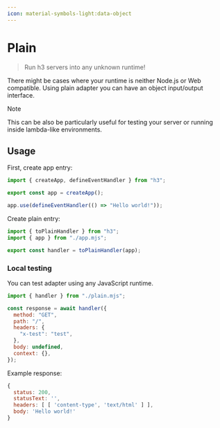 ```yaml
---
icon: material-symbols-light:data-object
---
```


# Plain

> Run h3 servers into any unknown runtime!

There might be cases where your runtime is neither Node.js or Web compatible. Using plain adapter you can have an object input/output interface.

> [!NOTE]
> This can be also be particularly useful for testing your server or running inside lambda-like environments.

## Usage

First, create app entry:

```js [app.mjs]
import { createApp, defineEventHandler } from "h3";

export const app = createApp();

app.use(defineEventHandler(() => "Hello world!"));
```

Create plain entry:

```js [plain.mjs]
import { toPlainHandler } from "h3";
import { app } from "./app.mjs";

export const handler = toPlainHandler(app);
```

### Local testing

You can test adapter using any JavaScript runtime.

```js [plain.test.mjs]
import { handler } from "./plain.mjs";

const response = await handler({
  method: "GET",
  path: "/",
  headers: {
    "x-test": "test",
  },
  body: undefined,
  context: {},
});
```

Example response:

```js
{
  status: 200,
  statusText: '',
  headers: [ [ 'content-type', 'text/html' ] ],
  body: 'Hello world!'
}
```
